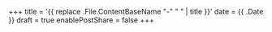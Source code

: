 +++
title = '{{ replace .File.ContentBaseName "-" " " | title }}'
date = {{ .Date }}
draft = true
enablePostShare = false
+++

